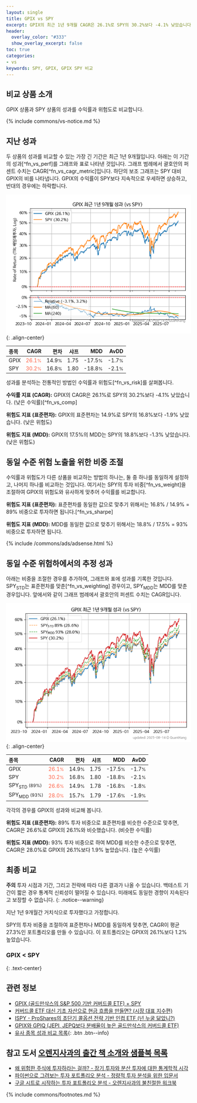 ```yaml
---
layout: single
title: GPIX vs SPY
excerpt: GPIX의 최근 1년 9개월 CAGR은 26.1%로 SPY의 30.2%보다 -4.1% 낮았습니다.
header:
  overlay_color: "#333"
  show_overlay_excerpt: false
toc: true
categories:
- vs
keywords: SPY, GPIX, GPIX SPY 비교
---
```


## 비교 상품 소개


GPIX 상품과 SPY 상품의 성과를 수익률과 위험도로 비교합니다.





{% include commons/vs-notice.md %}

## 지난 성과

두 상품의 성과를 비교할 수 있는 가장 긴 기간은 최근 1년 9개월입니다. 아래는 이 기간의 성과[^fn_vs_perf]를 그래프와 표로 나타낸 것입니다.
그래프 범례에서 괄호안의 퍼센트 수치는 CAGR[^fn_vs_cagr_metric]입니다.
하단의 보조 그래프는 SPY 대비 GPIX의 비를 나타냅니다.
GPIX의 수익률이 SPY보다 지속적으로 우세하면 상승하고, 반대의 경우에는 하락합니다.

![GPIX](/vs/images/gpix-vs-spy_dual.png){: .align-center}

| **종목** | **CAGR** | **편차** | **샤프** | **MDD** | **AvDD** |
| :------------ | ------: | -----------: | -------: | ------: | -------: |
| GPIX | <span style="color: tomato">26.1<small>%</small></span> | 14.9<small>%</small> | 1.75 | -17.5<small>%</small> | -1.7<small>%</small> |
| SPY | <span style="color: tomato">30.2<small>%</small></span> | 16.8<small>%</small> | 1.80 | -18.8<small>%</small> | -2.1<small>%</small> |

<!-- more -->


성과를 분석하는 전통적인 방법인 수익률과 위험도[^fn_vs_risk]를 살펴봅니다.

**수익률 지표 (CAGR):** GPIX의 CAGR은 26.1%로 SPY의 30.2%보다 -4.1% 낮았습니다. (낮은 수익률)[^fn_vs_comp]

**위험도 지표 (표준편차):** GPIX의 표준편차는 14.9%로 SPY의 16.8%보다 -1.9% 낮았습니다. (낮은 위험도)

**위험도 지표 (MDD):** GPIX의 17.5%의 MDD는 SPY의 18.8%보다 -1.3% 낮았습니다. (낮은 위험도)



## 동일 수준 위험 노출을 위한 비중 조절

수익률과 위험도가 다른 상품을 비교하는 방법의 하나는, 둘 중 하나를 동일하게 설정하고, 나머지 하나를 비교하는 것입니다.
여기서는 SPY의 투자 비중[^fn_vs_weight]을 조절하여 GPIX의 위험도와 유사하게 맞추어 수익률를 비교합니다.

**위험도 지표 (표준편차):** 표준편차를 동일한 값으로 맞추기 위해서는 16.8% / 14.9% = 89% 비중으로 투자하면 됩니다.[^fn_vs_sharpe]

**위험도 지표 (MDD):** MDD를 동일한 값으로 맞추기 위해서는 18.8% / 17.5% = 93% 비중으로 투자하면 됩니다.


{% include /commons/ads/adsense.html %}



## 동일 수준 위험하에서의 추정 성과

아래는 비중을 조절한 경우를 추가하여, 그래프와 표에 성과를 기록한 것입니다.
SPY<sub>STD</sub>는 표준편차를 맞춘[^fn_vs_weighting] 경우이고, SPY<sub>MDD</sub>는 MDD를 맞춘 경우입니다.
앞에서와 같이 그래프 범례에서 괄호안의 퍼센트 수치는 CAGR입니다.


![GPIX](/vs/images/gpix-vs-spy.png){: .align-center}



| **종목** | **CAGR** | **편차** | **샤프** | **MDD** | **AvDD** |
| :------------ | ------: | -----------: | -------: | ------: | -------: |
| GPIX | <span style="color: tomato">26.1<small>%</small></span> | 14.9<small>%</small> | 1.75 | -17.5<small>%</small> | -1.7<small>%</small> |
| SPY | <span style="color: tomato">30.2<small>%</small></span> | 16.8<small>%</small> | 1.80 | -18.8<small>%</small> | -2.1<small>%</small> |
| SPY<sub>STD</sub> <small>(89%)</small> | <span style="color: tomato">26.6<small>%</small></span> | 14.9<small>%</small> | 1.78 | -16.8<small>%</small> | -1.8<small>%</small> |
| SPY<sub>MDD</sub> <small>(93%)</small> | <span style="color: tomato">28.0<small>%</small></span> | 15.7<small>%</small> | 1.79 | -17.6<small>%</small> | -1.9<small>%</small> |



각각의 경우를 GPIX의 성과와 비교해 봅니다.

**위험도 지표 (표준편차):** 89% 투자 비중으로 표준편차를 비슷한 수준으로 맞추면, CAGR은 26.6%로 GPIX의 26.1%와 비슷했습니다. (비슷한 수익률)

**위험도 지표 (MDD):** 93% 투자 비중으로 하여 MDD를 비슷한 수준으로 맞추면, CAGR은 28.0%로 GPIX의 26.1%보다 1.9% 높았습니다. (높은 수익률)




## 최종 비교

**주의** 투자 시점과 기간, 그리고 전략에 따라 다른 결과가 나올 수 있습니다. 백테스트 기간이 짧은 경우 통계적 신뢰성이 떨어질 수 있습니다. 미래에도 동일한 경향이 지속된다고 보장할 수 없습니다.
{: .notice--warning}

지난 1년 9개월간 거치식으로 투자했다고 가정합니다.

SPY의 투자 비중을 조절하여 표준편차나 MDD를 동일하게 맞추면, CAGR이 평균 27.3%인 포트폴리오를 만들 수 있습니다.
이 포트폴리오는 GPIX의 26.1%보다 1.2% 높았습니다.

### GPIX &lt; SPY
{: .text-center}


## 관련 정보

- [GPIX (골드만삭스의 S&P 500 기반 커버드콜 ETF) + SPY](https://m.blog.naver.com/onuri2005/223938411749)
- [커버드콜 ETF 대신 기초 자산으로 현금 흐름을 만들면? (시장 대표 지수편)](https://kongdori.tistory.com/285)
- [ISPY - ProShares의 초단기 콜옵션 전략 기반 인컴 ETF (넌 누굴 닮았니?)](https://kongdori.tistory.com/267)
- [GPIX와 GPIQ (JEPI, JEPQ보다 분배율이 높은 골드만삭스의 커버드콜 ETF)](https://kongdori.tistory.com/251)
- [유사 종목 성과 비교 목록](/vs/){: .btn .btn--info}


## 참고 도서 [오렌지사과의 출간 책 소개와 샘플북 목록](https://kongdori.tistory.com/691)

- [왜 위험한 주식에 투자하라는 걸까? - 장기 투자와 분산 투자에 대한 통계학적 시각](https://kongdori.tistory.com/421)
- [파이썬으로 그려보는 투자 포트폴리오 분석  - 정량적 투자 분석을 위한 입문서](https://kongdori.tistory.com/643)
- [구글 시트로 시작하는 투자 포트폴리오 분석 - 오렌지사과의 불친절한 워크북](https://kongdori.tistory.com/449)

{% include commons/footnotes.md %}